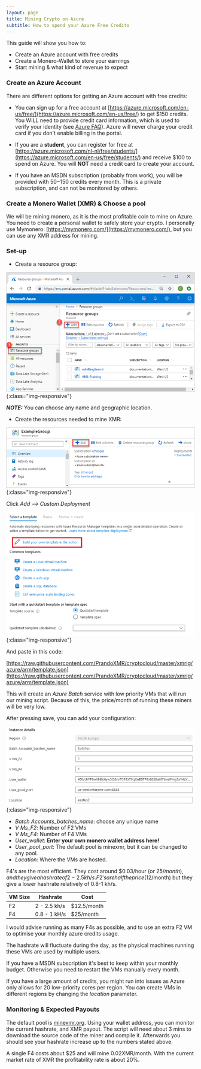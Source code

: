 ```yaml
---
layout: page
title: Mining Crypto on Azure
subtitle: How to spend your Azure Free Credits
---
```


This guide will show you how to:
- Create an Azure account with free credits
- Create a Monero-Wallet to store your earnings
- Start mining & what kind of revenue to expect

### Create an Azure Account

There are different options for getting an Azure account with free credits:

- You can sign up for a free account at [https://azure.microsoft.com/en-us/free/](https://azure.microsoft.com/en-us/free/) to get $150 credits.
You WILL need to provide credit card information, which is used to verify your identity (see [Azure FAQ](https://azure.microsoft.com/en-us/free/free-account-faq/)). Azure will never charge your credit card if you don't enable billing in the portal.

- If you are a **student**, you can register for free at [https://azure.microsoft.com/nl-nl/free/students/](https://azure.microsoft.com/en-us/free/students/) and receive $100 to spend on Azure. You will **NOT** need a credit card to create your account.

- If you have an MSDN subscription (probably from work), you will be provided with $50-$150 credits every month. This is a private subscription, and can not be monitored by others.

### Create a Monero Wallet (XMR) & Choose a pool

We will be mining monero, as it is the most profitable coin to mine on Azure. You need to create a personal wallet to safely store your crypto. I personally use Mymonero: [https://mymonero.com/](https://mymonero.com/), but you can use any XMR address for mining.


### Set-up 

- Create a resource group:

![ResourceGroups](assets/img/manage-resource-groups-add-group.png){:class="img-responsive"}

**_NOTE:_** You can choose any name and geographic location.

- Create the resources needed to mine XMR:

![ResourceGroups](assets/img/add-resource.png){:class="img-responsive"}

Click *Add --> Custom Deployment* 

![ResourceGroups](assets/img/Template_editor.png){:class="img-responsive"}

And paste in this code:

[https://raw.githubusercontent.com/PrandoXMR/cryptocloud/master/xmrig/azure/arm/template.json](https://raw.githubusercontent.com/PrandoXMR/cryptocloud/master/xmrig/azure/arm/template.json)

This will create an *Azure Batch* service with low priority VMs that will run our mining script.
Because of this, the price/month of running these miners will be very low.

After pressing save, you can add your configuration:


![ResourceGroups](assets/img/config.PNG){:class="img-responsive"}

- *Batch Accounts_batches_name*: choose any unique name
- *V Ms_F2*: Number of F2 VMs 
- *V Ms_F4*: Number of F4 VMs 
- *User_wallet*: **Enter your own monero wallet address here!**
- *User_pool_port*: The default pool is minexmr, but it can be changed to any pool.
- *Location*: Where the VMs are hosted.

F4's are the most efficient. They cost around $0.03/hour (or $25/month), and they give a hash rate of 2-2.5 kh/s.
F2's are half the price (12$/month) but they give a lower hashrate relatively of 0.8-1 kh/s.

VM Size | Hashrate | Cost
--- | --- | ---
 F2  | 2 - 2.5 kh/s | $12.5/month 
 F4  | 0.8 - 1 kH/s |   $25/month 

   I would advise running as many F4s as possible, and to use an extra F2 VM to optimise your monthly azure credits usage.

   The hashrate will fluctuate during the day, as the physical machines running these VMs are used by multiple users.

   If you have a MSDN subscription it's best to keep within your monthly budget. Otherwise you need to restart the VMs manually every month.

   If you have a large amount of credits, you might run into issues as Azure only allows for 20 low-priority cores per region. You can create VMs in different regions by changing the *location* parameter.

### Monitoring & Expected Payouts 

The default pool is [minexmr.org](https://minexmr.com/dashboard). Using your wallet address, you can monitor the current hashrate, and XMR payout.
The script will need about 3 mins to download the source code of the miner and compile it. Afterwards you should see your hashrate increase up to the numbers stated above.

A single F4 costs about $25 and will mine 0.02XMR/month. With the current market rate of XMR the profitability rate is about 20%.





